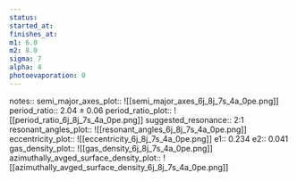 ```yaml
---
status:
started_at:
finishes_at:
m1: 6.0
m2: 8.0
sigma: 7
alpha: 4
photoevaporation: 0
---
```


notes::
semi_major_axes_plot:: ![[semi_major_axes_6j_8j_7s_4a_0pe.png]]
period_ratio:: 2.04 ± 0.06
period_ratio_plot:: ![[period_ratio_6j_8j_7s_4a_0pe.png]]
suggested_resonance:: 2:1
resonant_angles_plot:: ![[resonant_angles_6j_8j_7s_4a_0pe.png]]
eccentricity_plot:: ![[eccentricity_6j_8j_7s_4a_0pe.png]]
e1:: 0.234
e2:: 0.041
gas_density_plot:: ![[gas_density_6j_8j_7s_4a_0pe.png]]
azimuthally_avged_surface_density_plot:: ![[azimuthally_avged_surface_density_6j_8j_7s_4a_0pe.png]]
